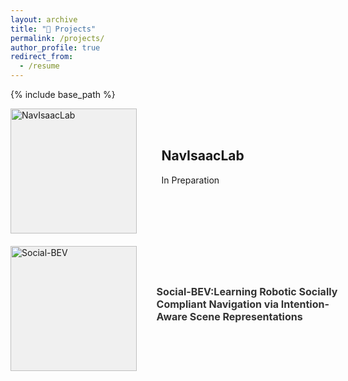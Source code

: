 ```yaml
---
layout: archive
title: "📝 Projects"
permalink: /projects/
author_profile: true
redirect_from:
  - /resume
---
```


{% include base_path %}

<div style="display: flex; flex-wrap: wrap; gap: 20px;">

  <!-- Project 1 -->
  <div style="display: flex; align-items: center; width: 100%; max-width: 800px;">
    <div style="flex: 0 0 40%; height: 200px; background-color: #f0f0f0; margin-right: 20px;">
      <a href="https://broln7.github.io/NavIsaacLab-web/" target="_blank">
        <img src="https://i.imgur.com/CZ29iuP.gif" alt="NavIsaacLab" style="width: 100%; height: 100%;">
      </a>
    </div>
    <div style="flex: 0 0 80%; padding: 20px;">
      <h2 style="margin-top: 0;">NavIsaacLab</h2>
      <!-- <p>Bingyi Xia<sup>1</sup>, <u>Han Bao</u><sup>1</sup>, ..., Yuhan Pang, Guangcheng Chen, Wenjun Xu, Jiankun Wang</p> -->
      <p>In Preparation</p>
    </div>
  </div>

  <!-- Project 2 -->
  <div style="display: flex; align-items: center; width: 100%; max-width: 800px;">
    <div style="flex: 0 0 40%; height: 200px; background-color: #f0f0f0; margin-right: 20px;">
      <a href="https://broln7.github.io/socialbev.io/" target="_blank">
        <img src="https://i.imgur.com/7WhSGEy.png" alt="Social-BEV" style="width: 100%; height: 100%;">
      </a>
    </div>
    <div style="flex: 0 0 60%; padding: 12px;">
      <h2 style="margin-top: 0; font-size: 1.0rem; color: #333;">Social-BEV:Learning Robotic Socially Compliant Navigation via Intention-Aware Scene Representations</h2>
    </div>
  </div>
</div>
